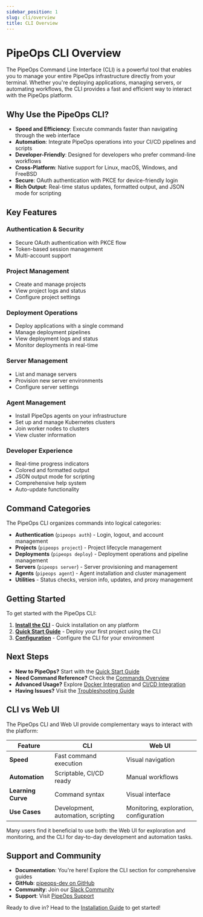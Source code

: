 ```yaml
---
sidebar_position: 1
slug: cli/overview
title: CLI Overview
---
```


# PipeOps CLI Overview

The PipeOps Command Line Interface (CLI) is a powerful tool that enables you to manage your entire PipeOps infrastructure directly from your terminal. Whether you're deploying applications, managing servers, or automating workflows, the CLI provides a fast and efficient way to interact with the PipeOps platform.

## Why Use the PipeOps CLI?

- **Speed and Efficiency**: Execute commands faster than navigating through the web interface
- **Automation**: Integrate PipeOps operations into your CI/CD pipelines and scripts
- **Developer-Friendly**: Designed for developers who prefer command-line workflows
- **Cross-Platform**: Native support for Linux, macOS, Windows, and FreeBSD
- **Secure**: OAuth authentication with PKCE for device-friendly login
- **Rich Output**: Real-time status updates, formatted output, and JSON mode for scripting

## Key Features

### Authentication & Security
- Secure OAuth authentication with PKCE flow
- Token-based session management
- Multi-account support

### Project Management
- Create and manage projects
- View project logs and status
- Configure project settings

### Deployment Operations
- Deploy applications with a single command
- Manage deployment pipelines
- View deployment logs and status
- Monitor deployments in real-time

### Server Management
- List and manage servers
- Provision new server environments
- Configure server settings

### Agent Management
- Install PipeOps agents on your infrastructure
- Set up and manage Kubernetes clusters
- Join worker nodes to clusters
- View cluster information

### Developer Experience
- Real-time progress indicators
- Colored and formatted output
- JSON output mode for scripting
- Comprehensive help system
- Auto-update functionality

## Command Categories

The PipeOps CLI organizes commands into logical categories:

- **Authentication** (`pipeops auth`) - Login, logout, and account management
- **Projects** (`pipeops project`) - Project lifecycle management
- **Deployments** (`pipeops deploy`) - Deployment operations and pipeline management
- **Servers** (`pipeops server`) - Server provisioning and management
- **Agents** (`pipeops agent`) - Agent installation and cluster management
- **Utilities** - Status checks, version info, updates, and proxy management

## Getting Started

To get started with the PipeOps CLI:

1. **[Install the CLI](/docs/cli/getting-started/installation)** - Quick installation on any platform
2. **[Quick Start Guide](/docs/cli/getting-started/quick-start)** - Deploy your first project using the CLI
3. **[Configuration](/docs/cli/getting-started/configuration)** - Configure the CLI for your environment

## Next Steps

- **New to PipeOps?** Start with the [Quick Start Guide](/docs/cli/getting-started/quick-start)
- **Need Command Reference?** Check the [Commands Overview](/docs/cli/commands/overview)
- **Advanced Usage?** Explore [Docker Integration](/docs/cli/advanced/docker) and [CI/CD Integration](/docs/cli/advanced/cicd)
- **Having Issues?** Visit the [Troubleshooting Guide](/docs/cli/reference/troubleshooting)

## CLI vs Web UI

The PipeOps CLI and Web UI provide complementary ways to interact with the platform:

| Feature | CLI | Web UI |
|---------|-----|--------|
| **Speed** | Fast command execution | Visual navigation |
| **Automation** | Scriptable, CI/CD ready | Manual workflows |
| **Learning Curve** | Command syntax | Visual interface |
| **Use Cases** | Development, automation, scripting | Monitoring, exploration, configuration |

Many users find it beneficial to use both: the Web UI for exploration and monitoring, and the CLI for day-to-day development and automation tasks.

## Support and Community

- **Documentation**: You're here! Explore the CLI section for comprehensive guides
- **GitHub**: [pipeops-dev on GitHub](https://github.com/pipeops-dev)
- **Community**: Join our [Slack Community](https://join.slack.com/t/pipeopscommunity/shared_invite/zt-23gmjrl0k-Pzm2cBgIMTsUu5Az73PYKg)
- **Support**: Visit [PipeOps Support](/docs/support-cs)

Ready to dive in? Head to the [Installation Guide](/docs/cli/getting-started/installation) to get started!
